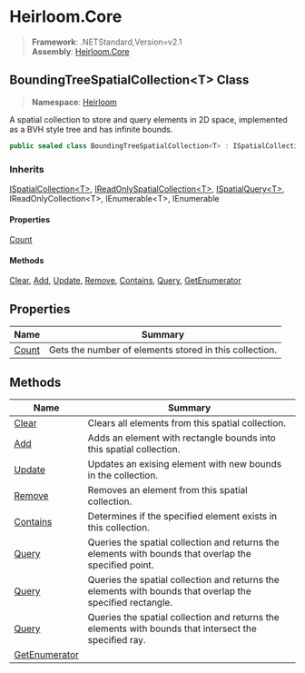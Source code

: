# Heirloom.Core

> **Framework**: .NETStandard,Version=v2.1  
> **Assembly**: [Heirloom.Core][0]  

## BoundingTreeSpatialCollection\<T> Class

> **Namespace**: [Heirloom][0]  

A spatial collection to store and query elements in 2D space, implemented as a BVH style tree and has infinite bounds.

```cs
public sealed class BoundingTreeSpatialCollection<T> : ISpatialCollection<T>, IReadOnlySpatialCollection<T>, ISpatialQuery<T>, IReadOnlyCollection<T>, IEnumerable<T>, IEnumerable
```

### Inherits

[ISpatialCollection\<T>][1], [IReadOnlySpatialCollection\<T>][2], [ISpatialQuery\<T>][3], IReadOnlyCollection\<T>, IEnumerable\<T>, IEnumerable

#### Properties

[Count][4]

#### Methods

[Clear][5], [Add][6], [Update][7], [Remove][8], [Contains][9], [Query][10], [GetEnumerator][11]

## Properties

| Name       | Summary                                                |
|------------|--------------------------------------------------------|
| [Count][4] | Gets the number of elements stored in this collection. |

## Methods

| Name                | Summary                                                                                                   |
|---------------------|-----------------------------------------------------------------------------------------------------------|
| [Clear][5]          | Clears all elements from this spatial collection.                                                         |
| [Add][6]            | Adds an element with rectangle bounds into this spatial collection.                                       |
| [Update][7]         | Updates an exising element with new bounds in the collection.                                             |
| [Remove][8]         | Removes an element from this spatial collection.                                                          |
| [Contains][9]       | Determines if the specified element exists in this collection.                                            |
| [Query][10]         | Queries the spatial collection and returns the elements with bounds that overlap the specified point.     |
| [Query][10]         | Queries the spatial collection and returns the elements with bounds that overlap the specified rectangle. |
| [Query][10]         | Queries the spatial collection and returns the elements with bounds that intersect the specified ray.     |
| [GetEnumerator][11] |                                                                                                           |

[0]: ../../Heirloom.Core.md
[1]: ISpatialCollection[T].md
[2]: IReadOnlySpatialCollection[T].md
[3]: ISpatialQuery[T].md
[4]: BoundingTreeSpatialCollection[T]/Count.md
[5]: BoundingTreeSpatialCollection[T]/Clear.md
[6]: BoundingTreeSpatialCollection[T]/Add.md
[7]: BoundingTreeSpatialCollection[T]/Update.md
[8]: BoundingTreeSpatialCollection[T]/Remove.md
[9]: BoundingTreeSpatialCollection[T]/Contains.md
[10]: BoundingTreeSpatialCollection[T]/Query.md
[11]: BoundingTreeSpatialCollection[T]/GetEnumerator.md
